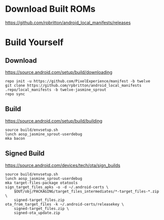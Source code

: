 # Download Built ROMs
https://github.com/rpbritton/android_local_manifests/releases

# Build Yourself
## Download
https://source.android.com/setup/build/downloading
```
repo init -u https://github.com/PixelExperience/manifest -b twelve
git clone https://github.com/rpbritton/android_local_manifests .repo/local_manifests -b twelve-jasmine_sprout
repo sync
```

## Build
https://source.android.com/setup/build/building
```
source build/envsetup.sh
lunch aosp_jasmine_sprout-userdebug
mka bacon
```

## Signed Build
https://source.android.com/devices/tech/ota/sign_builds
```
source build/envsetup.sh
lunch aosp_jasmine_sprout-userdebug
mka target-files-package otatools
sign_target_files_apks -o -d ~/.android-certs \
    $OUT/obj/PACKAGING/target_files_intermediates/*-target_files-*.zip \
    signed-target_files.zip
ota_from_target_files -k ~/.android-certs/releasekey \
    signed-target_files.zip \
    signed-ota_update.zip
```
